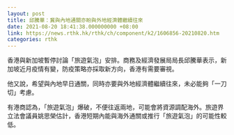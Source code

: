 ```yaml
---
layout: post
title: 邱騰華：冀與內地通關亦盼與外地經濟體繼續往來
date: 2021-08-20 18:41:38.000000000 +08:00
link: https://news.rthk.hk/rthk/ch/component/k2/1606856-20210820.htm
categories: rthk
---
```


香港與新加坡暫停討論「旅遊氣泡」安排。商務及經濟發展局局長邱騰華表示，新加坡近月疫情有變，防疫策略亦採取新方向，香港有需要審視。

他又說，希望與內地早日通關，同時亦要與外地經濟體繼續往來，未必能夠「一刀切」考慮。

有港商認為，「旅遊氣泡」爆破，不便往返兩地，可能會將資源調配海外。旅遊界立法會議員姚思榮估計，香港短期內能與海外通關或推行「旅遊氣泡」的可能性較低。
